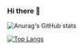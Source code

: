 ### Hi there 👋

![Anurag's GitHub stats](https://github-readme-stats.vercel.app/api?username=diegocravo&hide=contribs,prs&count_private=true&show_icons=true&theme=tokyonight)

[![Top Langs](https://github-readme-stats.vercel.app/api/top-langs/?username=diegocravo&layout=compact&theme=radical)](https://github.com/diegocravo/github-readme-stats)
<!--
**diegocravo/diegocravo** is a ✨ _special_ ✨ repository because its `README.md` (this file) appears on your GitHub profile.

Here are some ideas to get you started:

- 🔭 I’m currently working on ...
- 🌱 I’m currently learning ...
- 👯 I’m looking to collaborate on ...
- 🤔 I’m looking for help with ...
- 💬 Ask me about ...
- 📫 How to reach me: ...
- 😄 Pronouns: ...
- ⚡ Fun fact: ...
-->
